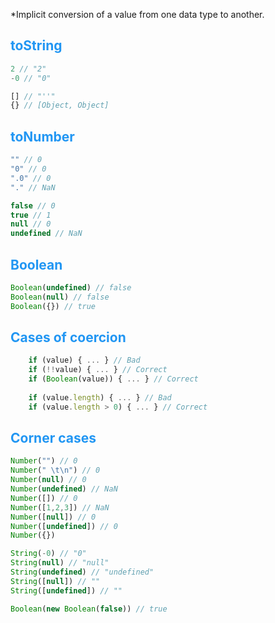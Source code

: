 *Implicit conversion of a value from one data type to another.

## <span style="color: #2196F3;">toString</span>

```javascript
2 // "2"
-0 // "0"

[] // "''"
{} // [Object, Object]
``` 

## <span style="color: #2196F3;">toNumber</span>

```javascript
"" // 0
"0" // 0
".0" // 0
"." // NaN

false // 0
true // 1
null // 0
undefined // NaN
```

## <span style="color: #2196F3;">Boolean</span>

```javascript
Boolean(undefined) // false
Boolean(null) // false
Boolean({}) // true
```

## <span style="color: #2196F3;">Cases of coercion</span>

```javascript
	if (value) { ... } // Bad
	if (!!value) { ... } // Correct
	if (Boolean(value)) { ... } // Correct
	
	if (value.length) { ... } // Bad
	if (value.length > 0) { ... } // Correct
```

## <span style="color: #2196F3;">Corner cases</span>

```javascript
Number("") // 0
Number(" \t\n") // 0
Number(null) // 0
Number(undefined) // NaN
Number([]) // 0
Number([1,2,3]) // NaN
Number([null]) // 0
Number([undefined]) // 0
Number({})

String(-0) // "0"
String(null) // "null"
String(undefined) // "undefined"
String([null]) // ""
String([undefined]) // ""

Boolean(new Boolean(false)) // true
```